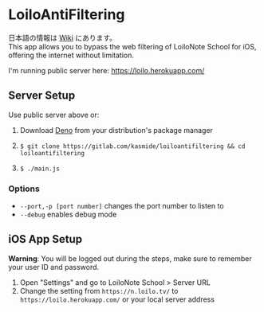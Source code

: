 # LoiloAntiFiltering
日本語の情報は [Wiki](https://gitlab.com/kasmide/loiloantifiltering/-/wikis/home) にあります。  
This app allows you to bypass the web filtering of LoiloNote School for iOS, offering the internet without limitation.

I'm running public server here: <https://loilo.herokuapp.com/>

## Server Setup
Use public server above or:
1. Download [Deno](https://deno.land/) from your distribution's package manager
1.     $ git clone https://gitlab.com/kasmide/loiloantifiltering && cd loiloantifiltering
1.     $ ./main.js
### Options
- `--port,-p [port number]` changes the port number to listen to
- `--debug` enables debug mode
## iOS App Setup
**Warning**: You will be logged out during the steps, make sure to remember your user ID and password.
1. Open "Settings" and go to LoiloNote School > Server URL
1. Change the setting from `https://n.loilo.tv/` to `https://loilo.herokuapp.com/` or your local server address